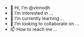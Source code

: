 - 👋 Hi, I’m @vinnodh
- 👀 I’m interested in ...
- 🌱 I’m currently learning ...
- 💞️ I’m looking to collaborate on ...
- 📫 How to reach me ...

<!---
vinkecha/vinkecha is a ✨ special ✨ repository because its `README.md` (this file) appears on your GitHub profile.
You can click the Preview link to take a look at your changes.
--->
